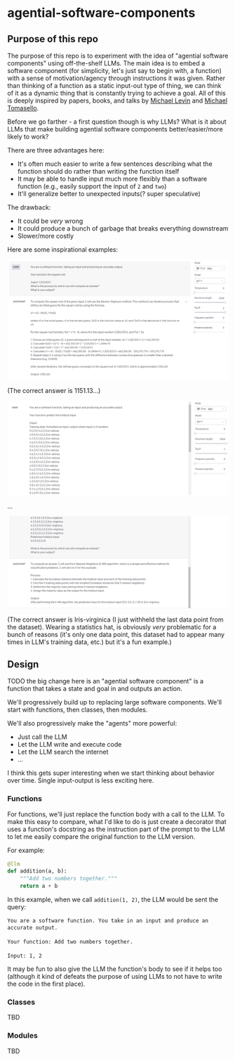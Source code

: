 # agential-software-components

## Purpose of this repo

The purpose of this repo is to experiment with the idea of "agential software components" using off-the-shelf LLMs. The main idea is to embed a software component (for simplicity, let's just say to begin with, a function) with a sense of motivation/agency through instructions it was given. Rather than thinking of a function as a static input-out type of thing, we can think of it as a dynamic thing that is constantly trying to achieve a goal. All of this is deeply inspired by papers, books, and talks by [Michael Levin](https://as.tufts.edu/biology/people/faculty/michael-levin) and [Michael Tomasello](https://www.amazon.com/Evolution-Agency-Behavioral-Organization-Lizards/dp/0262047004).

Before we go farther - a first question though is why LLMs? What is it about LLMs that make building agential software components better/easier/more likely to work?

There are three advantages here:
- It's often much easier to write a few sentences describing what the function should do rather than writing the function itself
- It may be able to handle input much more flexibly than a software function (e.g., easily support the input of `2` and `two`)
- It'll generalize better to unexpected inputs(? super speculative)

The drawback:
- It could be _very_ wrong
- It could produce a bunch of garbage that breaks everything downstream
- Slower/more costly

Here are some inspirational examples:

![sqrt](images/sqrt.PNG)

(The correct answer is 1151.13...)

![iris1](images/iris1.PNG)

...

![iris2](images/iris2.PNG)

(The correct answer is Iris-virginica (I just withheld the last data point from the dataset). Wearing a statistics hat, is obviously _very_ problematic for a bunch of reasons (it's only one data point, this dataset had to appear many times in LLM's training data, etc.) but it's a fun example.)

## Design


TODO the big change here is an "agential software component" is a function that takes a state and goal in and outputs an action.


We'll progressively build up to replacing large software components. We'll start with functions, then classes, then modules.

We'll also progressively make the "agents" more powerful:
- Just call the LLM
- Let the LLM write and execute code
- Let the LLM search the internet
- ...

I think this gets super interesting when we start thinking about behavior over time. Single input-output is less exciting here.

### Functions

For functions, we'll just replace the function body with a call to the LLM. To make this easy to compare, what I'd like to do is just create a decorator that uses a function's docstring as the instruction part of the prompt to the LLM to let me easily compare the original function to the LLM version.

For example:
```python
@llm
def addition(a, b):
    """Add two numbers together."""
    return a + b
```

In this example, when we call `addition(1, 2)`, the LLM would be sent the query:
```
You are a software function. You take in an input and produce an accurate output.

Your function: Add two numbers together.

Input: 1, 2
```
It may be fun to also give the LLM the function's body to see if it helps too (although it kind of defeats the purpose of using LLMs to not have to write the code in the first place).

### Classes

TBD

### Modules

TBD




